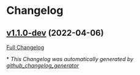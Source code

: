 # Changelog

## [v1.1.0-dev](https://github.com/NASA-PDS/web-analytics/tree/v1.1.0-dev) (2022-04-06)

[Full Changelog](https://github.com/NASA-PDS/web-analytics/compare/d6977fda23e31e92e8229725ad26c02e0e665157...v1.1.0-dev)



\* *This Changelog was automatically generated by [github_changelog_generator](https://github.com/github-changelog-generator/github-changelog-generator)*
